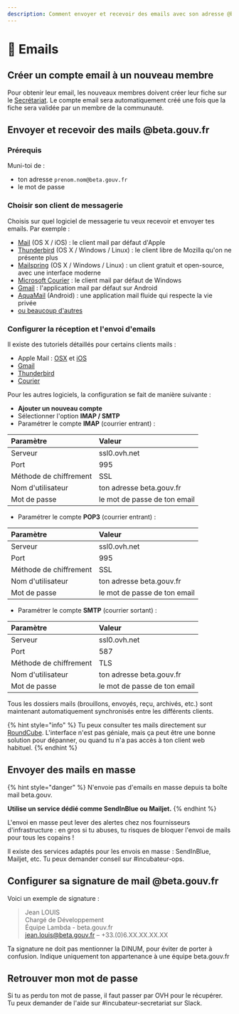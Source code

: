 ```yaml
---
description: Comment envoyer et recevoir des emails avec son adresse @beta.gouv
---
```


# 📧 Emails

## Créer un compte email à un nouveau membre

Pour obtenir leur email, les nouveaux membres doivent créer leur fiche sur le [Secrétariat](https://secretariat.incubateur.net/login). Le compte email sera automatiquement créé une fois que la fiche sera validée par un membre de la communauté.

## Envoyer et recevoir des mails @beta.gouv.fr

### Prérequis

Muni-toi de :

* ton adresse `prenom.nom@beta.gouv.fr`
* le mot de passe

### Choisir son client de messagerie

Choisis sur quel logiciel de messagerie tu veux recevoir et envoyer tes emails. Par exemple : 

* [Mail](https://support.apple.com/fr-fr/mail) \(OS X / iOS\) : le client mail par défaut d'Apple
* [Thunderbird](https://www.thunderbird.net/fr/) \(OS X / Windows / Linux\) : le client libre de Mozilla qu'on ne présente plus
* [Mailspring](https://getmailspring.com/) \(OS X / Windows / Linux\) : un client gratuit et open-source, avec une interface moderne
* [Microsoft Courier](https://www.microsoft.com/fr-fr/p/courrier-et-calendrier/9wzdncrfhvqm?activetab=pivot:overviewtab) : le client mail par défaut de Windows
* [Gmail](https://play.google.com/store/apps/details?id=com.google.android.gm&hl=fr) : l'application mail par défaut sur Android
* [AquaMail](https://www.aqua-mail.com/) \(Android\) : une application mail fluide qui respecte la vie privée
* [ou beaucoup d'autres](https://duckduckgo.com/?q=meilleurs+clients+mails)

### **Configurer la réception et l'envoi d'emails**

Il existe des tutoriels détaillés pour certains clients mails : 

* Apple Mail : [OSX](https://docs.ovh.com/fr/emails/guide-configuration-mail-de-mac-el-capitan/) et [iOS](https://docs.ovh.com/fr/emails/mail-mutualise-guide-configuration-iphone-ios-91/)
* [Gmail](https://docs.ovh.com/fr/emails/mail-mutualise-guide-configuration-dun-e-mail-mutualise-ovh-sur-linterface-de-gmail/)
* [Thunderbird](https://docs.ovh.com/fr/emails/configuration-email-configuration-pour-thunderbird/)
* [Courier](https://docs.ovh.com/fr/emails/configuration-courrier-sur-windows-10/)

Pour les autres logiciels, la configuration se fait de manière suivante :

* **Ajouter un nouveau compte**
* Sélectionner l'option **IMAP / SMTP**
* Paramétrer le compte **IMAP** \(courrier entrant\) :

| Paramètre | Valeur |
| :--- | :--- |
| Serveur | ssl0.ovh.net |
| Port | 995 |
| Méthode de chiffrement | SSL  |
| Nom d'utilisateur | ton adresse beta.gouv.fr |
| Mot de passe | le mot de passe de ton email |

* Paramétrer le compte **POP3** \(courrier entrant\) :

| Paramètre | Valeur |
| :--- | :--- |
| Serveur | ssl0.ovh.net |
| Port | 995 |
| Méthode de chiffrement | SSL  |
| Nom d'utilisateur | ton adresse beta.gouv.fr |
| Mot de passe | le mot de passe de ton email |

* Paramétrer le compte **SMTP** \(courrier sortant\) : 

| Paramètre | Valeur |
| :--- | :--- |
| Serveur | ssl0.ovh.net |
| Port | 587 |
| Méthode de chiffrement | TLS |
| Nom d'utilisateur | ton adresse beta.gouv.fr |
| Mot de passe | le mot de passe de ton email |

Tous les dossiers mails \(brouillons, envoyés, reçu, archivés, etc.\) sont maintenant automatiquement synchronisés entre les différents clients.

{% hint style="info" %}
Tu peux consulter tes mails directement sur [RoundCube](https://mail.ovh.net/roundcube/). L'interface n'est pas géniale, mais ça peut être une bonne solution pour dépanner, ou quand tu n'a pas accès à ton client web habituel.
{% endhint %}

## Envoyer des mails en masse

{% hint style="danger" %}
N'envoie pas d'emails en masse depuis ta boîte mail beta.gouv. 

**Utilise un service dédié comme SendInBlue ou Mailjet.**
{% endhint %}

L'envoi en masse peut lever des alertes chez nos fournisseurs d'infrastructure : en gros si tu abuses, tu risques de bloquer l'envoi de mails pour tous les copains ! 

Il existe des services adaptés pour les envois en masse : SendInBlue, Mailjet, etc. Tu peux demander conseil sur \#incubateur-ops.

## Configurer sa signature de mail @beta.gouv.fr

Voici un exemple de signature : 

> Jean LOUIS  
> Chargé de Développement  
> Équipe Lambda - beta.gouv.fr  
> jean.louis@beta.gouv.fr – +33.\(0\)6.XX.XX.XX.XX

Ta signature ne doit pas mentionner la DINUM, pour éviter de porter à confusion. Indique uniquement ton appartenance à une équipe beta.gouv.fr

## Retrouver mon mot de passe

Si tu as perdu ton mot de passe, il faut passer par OVH pour le récupérer. Tu peux demander de l'aide sur  \#incubateur-secretariat sur Slack.

